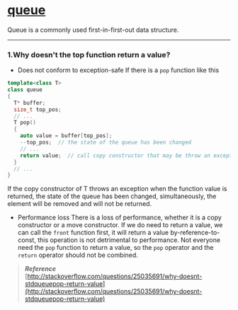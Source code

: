 [queue](https://en.wikipedia.org/wiki/Queue_(abstract_data_type) "Wikipedia")
===========
  Queue is a commonly used first-in-first-out data structure.

___
### 1.Why doesn't the top function return a value?</br>
  * Does not conform to exception-safe
  If there is a `pop` function like this
```c++
template<class T>
class queue
{
  T* buffer;
  size_t top_pos;
  // ...
  T pop()
  {
    auto value = buffer[top_pos];
    --top_pos;  // the state of the queue has been changed
    // ...
    return value;  // call copy constructor that may be throw an exception``
  }
  // ...
}
``` 
  If the copy constructor of T throws an exception when the function value is returned, the state of the queue has been changed,  simultaneously, the element will be removed and will not be returned.
  * Performance loss
  There is a loss of performance, whether it is a copy constructor or a move constructor. If we do need to return a value, we can call the `front` function first, it will return a value by-reference-to-const, this operation is not detrimental to performance. Not everyone need the `pop` function to return a value, so the `pop` operator and the `return` operator should not be combined.

>***Reference***</br>
[http://stackoverflow.com/questions/25035691/why-doesnt-stdqueuepop-return-value](http://stackoverflow.com/questions/25035691/why-doesnt-stdqueuepop-return-value)

